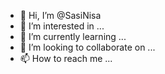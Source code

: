 - 👋 Hi, I’m @SasiNisa
- 👀 I’m interested in ...
- 🌱 I’m currently learning ...
- 💞️ I’m looking to collaborate on ...
- 📫 How to reach me ...

<!---
SasiNisa/SasiNisa is a ✨ special ✨ repository because its `README.md` (this file) appears on your GitHub profile.
You can click the Preview link to take a look at your changes.
--->
